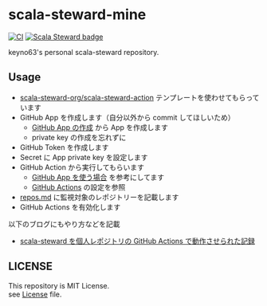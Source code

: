 # scala-steward-mine

[![CI](https://github.com/keyno63/scala-steward-mine/actions/workflows/ci.yaml/badge.svg)](https://github.com/keyno63/scala-steward-mine/actions/workflows/ci.yaml)
[![Scala Steward badge](https://img.shields.io/badge/Scala_Steward-helping-blue.svg?style=flat&logo=data:image/png;base64,iVBORw0KGgoAAAANSUhEUgAAAA4AAAAQCAMAAAARSr4IAAAAVFBMVEUAAACHjojlOy5NWlrKzcYRKjGFjIbp293YycuLa3pYY2LSqql4f3pCUFTgSjNodYRmcXUsPD/NTTbjRS+2jomhgnzNc223cGvZS0HaSD0XLjbaSjElhIr+AAAAAXRSTlMAQObYZgAAAHlJREFUCNdNyosOwyAIhWHAQS1Vt7a77/3fcxxdmv0xwmckutAR1nkm4ggbyEcg/wWmlGLDAA3oL50xi6fk5ffZ3E2E3QfZDCcCN2YtbEWZt+Drc6u6rlqv7Uk0LdKqqr5rk2UCRXOk0vmQKGfc94nOJyQjouF9H/wCc9gECEYfONoAAAAASUVORK5CYII=)](https://scala-steward.org)

keyno63's personal scala-steward repository.

## Usage

- [scala-steward-org/scala-steward-action](https://github.com/scala-steward-org/scala-steward-action) テンプレートを使わせてもらっています  
- GitHub App を作成します（自分以外から commit してほしいため）
  - [GitHub App の作成](https://github.com/settings/apps) から App を作成します
  - private key の作成を忘れずに
- GitHub Token を作成します
- Secret に App private key を設定します
- GitHub Action から実行してもらいます
  - [GitHub App を使う場合](https://github.com/scala-steward-org/scala-steward-action#using-a-github-app-to-author-pull-requests) を参考にしてます
  - [GitHub Actions](./.github/workflows/ci.yaml) の設定を参照
- [repos.md](./repos.md) に監視対象のレポジトリーを記載します
- GitHub Actions を有効化します

以下のブログにもやり方などを記載
- [scala\-steward を個人レポジトリの GitHub Actions で動作させられた記録](https://keyno63.hatenablog.com/entry/2021/11/28/053042?_ga=2.82638870.1098984849.1637649578-931839124.1627922736)

## LICENSE

This repository is MIT License.  
see [License](./LICENSE) file.
